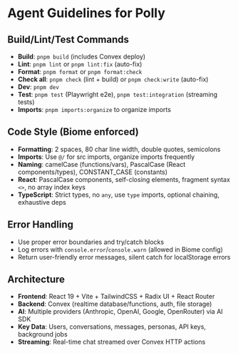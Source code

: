 # Agent Guidelines for Polly

## Build/Lint/Test Commands
- **Build**: `pnpm build` (includes Convex deploy)
- **Lint**: `pnpm lint` or `pnpm lint:fix` (auto-fix)
- **Format**: `pnpm format` or `pnpm format:check`
- **Check all**: `pnpm check` (lint + build) or `pnpm check:write` (auto-fix)
- **Dev**: `pnpm dev`
- **Test**: `pnpm test` (Playwright e2e), `pnpm test:integration` (streaming tests)
- **Imports**: `pnpm imports:organize` to organize imports

## Code Style (Biome enforced)
- **Formatting**: 2 spaces, 80 char line width, double quotes, semicolons
- **Imports**: Use `@/` for src imports, organize imports frequently
- **Naming**: camelCase (functions/vars), PascalCase (React components/types), CONSTANT_CASE (constants)
- **React**: PascalCase components, self-closing elements, fragment syntax `<>`, no array index keys
- **TypeScript**: Strict types, no `any`, use `type` imports, optional chaining, exhaustive deps

## Error Handling
- Use proper error boundaries and try/catch blocks
- Log errors with `console.error`/`console.warn` (allowed in Biome config)
- Return user-friendly error messages, silent catch for localStorage errors

## Architecture
- **Frontend**: React 19 + Vite + TailwindCSS + Radix UI + React Router
- **Backend**: Convex (realtime database/functions, auth, file storage)
- **AI**: Multiple providers (Anthropic, OpenAI, Google, OpenRouter) via AI SDK
- **Key Data**: Users, conversations, messages, personas, API keys, background jobs
- **Streaming**: Real-time chat streamed over Convex HTTP actions
